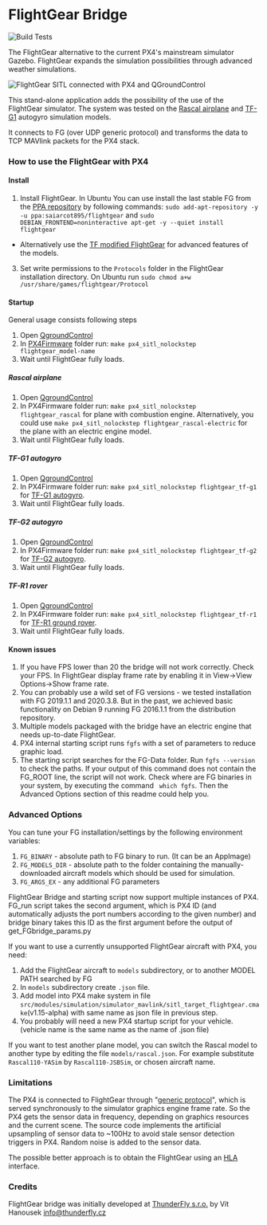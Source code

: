 # FlightGear Bridge

![Build Tests](https://github.com/PX4/PX4-FlightGear-Bridge/workflows/Build%20Tests/badge.svg)

The FlightGear alternative to the current PX4's mainstream simulator Gazebo. FlightGear expands the simulation possibilities through advanced weather simulations.

![FlightGear SITL connected with PX4 and QGroundControl](art/screenshot.png)

This stand-alone application adds the possibility of the use of the FlightGear simulator. The system was tested on the [Rascal airplane](https://github.com/ThunderFly-aerospace/FlightGear-Rascal) and [TF-G1](https://github.com/ThunderFly-aerospace/FlightGear-TF-G1) autogyro simulation models.

It connects to FG (over UDP generic protocol) and transforms the data to TCP MAVlink packets for the PX4 stack.

### How to use the FlightGear with PX4

#### Install

1) Install FlightGear. In Ubuntu You can use install the last stable FG from the [PPA repository](https://launchpad.net/~saiarcot895/+archive/ubuntu/flightgear) by following commands: ```sudo add-apt-repository -y -u ppa:saiarcot895/flightgear``` and ```sudo DEBIAN_FRONTEND=noninteractive apt-get -y --quiet install flightgear```
* Alternatively use the [TF modified FlightGear](https://github.com/ThunderFly-aerospace/FlightGear/wiki) for advanced features of the models.
3) Set write permissions to the `Protocols` folder in the FlightGear installation directory. On Ubuntu run ```sudo chmod a+w /usr/share/games/flightgear/Protocol ```

#### Startup

General usage consists following steps

1) Open [QgroundControl](http://qgroundcontrol.com/)
2) In [PX4Firmware](https://github.com/PX4/PX4-Autopilot) folder run: ```make px4_sitl_nolockstep flightgear_model-name```
3) Wait until FlightGear fully loads.


##### Rascal airplane

1) Open [QgroundControl](http://qgroundcontrol.com/)
2) In PX4Firmware folder run: ```make px4_sitl_nolockstep flightgear_rascal``` for plane with combustion engine. Alternatively, you could use  ```make px4_sitl_nolockstep flightgear_rascal-electric``` for the plane with an electric engine model.
3) Wait until FlightGear fully loads.

##### TF-G1 autogyro

1) Open [QgroundControl](http://qgroundcontrol.com/)
2) In PX4Firmware folder run: ```make px4_sitl_nolockstep flightgear_tf-g1``` for [TF-G1 autogyro](https://github.com/ThunderFly-aerospace/TF-G1).
3) Wait until FlightGear fully loads.

##### TF-G2 autogyro

1) Open [QgroundControl](http://qgroundcontrol.com/)
2) In PX4Firmware folder run: ```make px4_sitl_nolockstep flightgear_tf-g2``` for [TF-G2 autogyro](https://github.com/ThunderFly-aerospace/TF-G2).
3) Wait until FlightGear fully loads.

##### TF-R1 rover

1) Open [QgroundControl](http://qgroundcontrol.com/)
2) In PX4Firmware folder run: ```make px4_sitl_nolockstep flightgear_tf-r1``` for [TF-R1 ground rover](https://github.com/ThunderFly-aerospace/TF-R1).
3) Wait until FlightGear fully loads.



#### Known issues

1) If you have FPS lower than 20 the bridge will not work correctly. Check your FPS. In FlightGear display frame rate by enabling it in View->View Options->Show frame rate.
2) You can probably use a wild set of FG versions - we tested installation with FG 2019.1.1 and 2020.3.8. But in the past, we achieved basic functionality on Debian 9 running FG 2016.1.1 from the distribution repository.
3) Multiple models packaged with the bridge have an electric engine that needs up-to-date FlightGear.
5) PX4 internal starting script runs ```fgfs``` with a set of parameters to reduce graphic load.
6) The starting script searches for the FG-Data folder. Run ```fgfs --version``` to check the paths. If your output of this command does not contain the FG_ROOT line, the script will not work. Check where are FG binaries in your system, by executing the command ``` which fgfs```. Then the Advanced Options section of this readme could help you.

### Advanced Options

You can tune your FG installation/settings by the following environment variables:

1) ```FG_BINARY``` - absolute path to FG binary to run. (It can be an AppImage)
2) ```FG_MODELS_DIR``` - absolute path to the folder containing the manually-downloaded aircraft models which should be used for simulation.
3) ```FG_ARGS_EX``` - any additional FG parameters

FlightGear Bridge and starting script now support multiple instances of PX4. FG\_run script takes the second argument, which is PX4 ID (and automatically adjusts the port numbers according to the given number) and bridge binary takes this ID as the first argument before the output of get\_FGbridge\_params.py

If you want to use a currently unsupported FlightGear aircraft with PX4, you need:
1) Add the FlightGear aircraft to ```models``` subdirectory, or to another MODEL PATH searched by FG
2) In ```models``` subdirectory create ```.json``` file.
3) Add model into PX4 make system in file ```src/modules/simulation/simulator_mavlink/sitl_target_flightgear.cmake```(v1.15-alpha) with same name as json file in previous step.
4) You probably will need a new PX4 startup script for your vehicle. (vehicle name is the same name as the name of .json file)

If you want to test another plane model, you can switch the Rascal model to another type by editing the file ```models/rascal.json```.  For example substitute ```Rascal110-YASim``` by ```Rascal110-JSBSim```, or chosen aircraft name.

### Limitations

The PX4 is connected to FlightGear through "[generic protocol](http://wiki.flightgear.org/Generic_protocol)", which is served synchronously to the simulator graphics engine frame rate. So the PX4 gets the sensor data in frequency, depending on graphics resources and the current scene. The source code implements the artificial upsampling of sensor data to ~100Hz to avoid stale sensor detection triggers in PX4. Random noise is added to the sensor data.

The possible better approach is to obtain the FlightGear using an [HLA](http://wiki.flightgear.org/High-Level_Architecture) interface.

### Credits

 FlightGear bridge was initially developed at [ThunderFly s.r.o.](https://www.thunderfly.cz/) by Vít Hanousek <info@thunderfly.cz>
